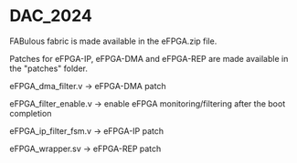 # DAC_2024
FABulous fabric is made available in the eFPGA.zip file.

Patches for eFPGA-IP, eFPGA-DMA and eFPGA-REP are made available in the "patches" folder.

eFPGA_dma_filter.v        ->  eFPGA-DMA patch

eFPGA_filter_enable.v     ->  enable eFPGA monitoring/filtering after the boot completion

eFPGA_ip_filter_fsm.v     ->  eFPGA-IP patch

eFPGA_wrapper.sv          ->  eFPGA-REP patch


